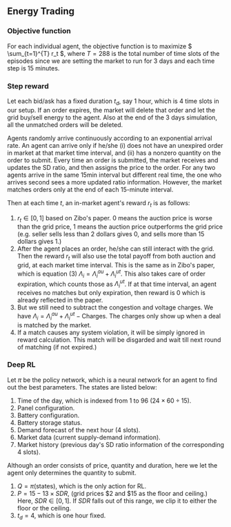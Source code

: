 ## Energy Trading

### Objective function
For each individual agent, the objective function is to maximize $ \sum_{t=1}^{T} r_t $,
where $T = 288$ is the total number of time slots of the episodes since we are setting the market to run for 3 days and each time step is 15 minutes.

### Step reward
Let each bid/ask has a fixed duration $t_d$, say 1 hour, which is 4 time slots in our setup. If an order expires, the market will delete that order and let the grid buy/sell energy to the agent. Also at the end of the 3 days simulation, all the unmatched orders will be deleted.

Agents randomly arrive continuously according to an exponential arrival rate. An agent can arrive only if he/she (i) does not have an unexpired order in market at that market time interval, and (ii) has a nonzero quantity on the order to submit. Every time an order is submitted, the market receives and updates the SD ratio, and then assigns the price to the order. For any two agents arrive in the same 15min interval but different real time, the one who arrives second sees a more updated ratio information. However, the market matches orders only at the end of each 15-minute interval.

Then at each time $t$, an in-market agent's reward $r_t$ is as follows:
1. $r_t \in [0, 1]$ based on Zibo's paper. 0 means the auction price is worse than the grid price, 1 means the auction price outperforms the grid price (e.g. seller sells less than 2 dollars gives 0, and sells more than 15 dollars gives 1.)
2. After the agent places an order, he/she can still interact with the grid. Then the reward $r_t$ will also use the total payoff from both auction and grid, at each market time interval. This is the same as in Zibo's paper, which is equation (3) $\Lambda_i = \Lambda_i^{au} + \Lambda_i^{ut}$. This also takes care of order expiration, which counts those as $\Lambda_i^{ut}$. If at that time interval, an agent receives no matches but only expiration, then reward is 0 which is already reflected in the paper.
3. But we still need to subtract the congestion and voltage charges. We have $\Lambda_i = \Lambda_i^{au} + \Lambda_i^{ut} - \text{Charges}$. The charges only show up when a deal is matched by the market.
4. If a match causes any system violation, it will be simply ignored in reward calculation. This match will be disgarded and wait till next round of matching (if not expired.)

### Deep RL
Let $\pi$ be the policy network, which is a neural network for an agent to find out the best parameters. The states are listed below:
1. Time of the day, which is indexed from 1 to 96 ($24 \times 60 \div 15$).
2. Panel configuration.
3. Battery configuration.
4. Battery storage status.
5. Demand forecast of the next hour (4 slots).
6. Market data (current supply-demand information).
7. Market history (previous day's SD ratio information of the corresponding 4 slots).

Although an order consists of price, quantity and duration, here we let the agent only determines the quantity to submit.
1. $Q = \pi(\text{states})$, which is the only action for RL.
2. $P = 15 - 13 \times SDR$, (grid prices \$2 and \$15 as the floor and ceiling.) Here, $SDR \in [0, 1]$. If $SDR$ falls out of this range, we clip it to either the floor or the ceiling.
3. $t_d = 4$, which is one hour fixed.